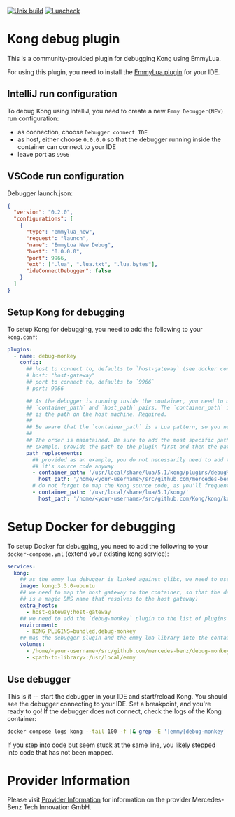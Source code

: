 [![Unix build](https://img.shields.io/github/actions/workflow/status/Kong/kong-plugin/test.yml?branch=master&label=Test&logo=linux)](https://github.com/Kong/kong-plugin/actions/workflows/test.yml)
[![Luacheck](https://github.com/Kong/kong-plugin/workflows/Lint/badge.svg)](https://github.com/Kong/kong-plugin/actions/workflows/lint.yml)

# Kong debug plugin

This is a community-provided plugin for debugging Kong using EmmyLua.

For using this plugin, you need to install the [EmmyLua plugin]() for your IDE.

## IntelliJ run configuration

To debug Kong using IntelliJ, you need to create a new `Emmy Debugger(NEW)` run configuration:

- as connection, choose `Debugger connect IDE`
- as host, either choose `0.0.0.0` so that the debugger running inside the container can connect to your IDE
- leave port as `9966`

## VSCode run configuration

Debugger launch.json:

```json
{
  "version": "0.2.0",
  "configurations": [
    {
      "type": "emmylua_new",
      "request": "launch",
      "name": "EmmyLua New Debug",
      "host": "0.0.0.0",
      "port": 9966,
      "ext": [".lua", ".lua.txt", ".lua.bytes"],
      "ideConnectDebugger": false
    }
  ]
}
```

## Setup Kong for debugging

To setup Kong for debugging, you need to add the following to your `kong.conf`:

```yaml
plugins:
  - name: debug-monkey
    config:
      ## host to connect to, defaults to `host-gateway` (see docker container configuration below)
      # host: "host-gateway"
      ## port to connect to, defaults to `9966`
      # port: 9966

      ## As the debugger is running inside the container, you need to map the source code. Provided as a list of
      ## `container_path` and `host_path` pairs. The `container_path` is the path inside the container, the `host_path`
      ## is the path on the host machine. Required.
      ##
      ## Be aware that the `container_path` is a Lua pattern, so you need to escape special characters like `.` or `-`.
      ##
      ## The order is maintained. Be sure to add the most specific paths first, and the most generic paths last: for
      ## example, provide the path to the plugin first and then the path to the Kong source code.
      path_replacements:
        ## provided as an example, you do not necessarily need to add the debug plugin, as you'll probably not jump into
        ## it's source code anyway
        - container_path: '/usr/local/share/lua/5.1/kong/plugins/debug%-monkey/'
          host_path: '/home/<your-username>/src/github.com/mercedes-benz/debug-monkey/kong/plugins/debug-monkey/'
        # do not forget to map the Kong source code, as you'll frequently jump into it's source code
        - container_path: '/usr/local/share/lua/5.1/kong/'
          host_path: '/home/<your-username>/src/github.com/Kong/kong/kong/'
```

# Setup Docker for debugging

To setup Docker for debugging, you need to add the following to your `docker-compose.yml` (extend your existing kong service):

```yaml
services:
  kong:
    ## as the emmy lua debugger is linked against glibc, we need to use the ubuntu image
    image: kong:3.3.0-ubuntu
    ## we need to map the host gateway to the container, so that the debugger can connect to the IDE (`host-gateway`
    ## is a magic DNS name that resolves to the host gateway)
    extra_hosts:
      - host-gateway:host-gateway
    ## we need to add the `debug-monkey` plugin to the list of plugins
    environment:
      - KONG_PLUGINS=bundled,debug-monkey
    ## map the debugger plugin and the emmy lua library into the container
    volumes:
      - /home/<your-username>/src/github.com/mercedes-benz/debug-monkey/kong/plugins/debug-monkey:/usr/local/share/lua/5.1/kong/plugins/debug-monkey
      - <path-to-library>:/usr/local/emmy
```

## Use debugger

This is it -- start the debugger in your IDE and start/reload Kong. You should see the debugger connecting to your IDE.
Set a breakpoint, and you're ready to go! If the debugger does not connect, check the logs of the Kong container:

```bash
docker compose logs kong --tail 100 -f |& grep -E '|emmy|debug-monkey'
```

If you step into code but seem stuck at the same line, you likely stepped into code that has not been mapped.

# Provider Information

Please visit [Provider Information](https://github.com/mercedes-benz/foss/blob/master/PROVIDER_INFORMATION.md) for information on the provider Mercedes-Benz Tech Innovation GmbH.
